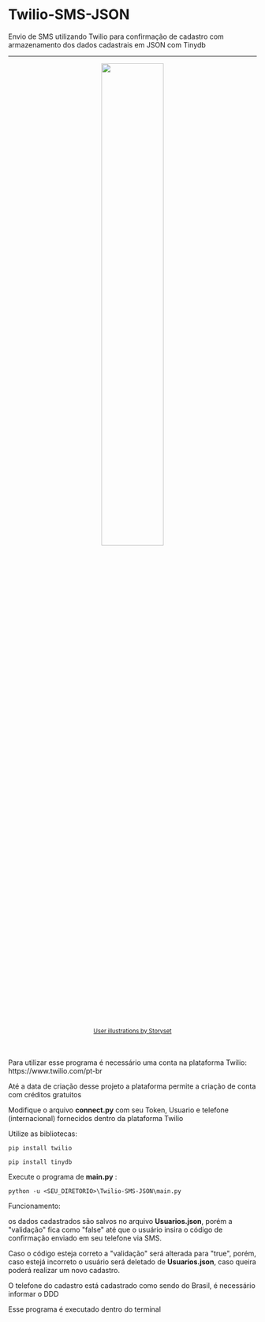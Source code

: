 # Twilio-SMS-JSON
Envio de SMS utilizando Twilio para confirmação de cadastro com armazenamento dos dados cadastrais em JSON com Tinydb
<hr>
<div align="center">
  <img src="https://github.com/JessicaMoreiraS/Twilio-SMS-JSON/assets/100448388/5a79d591-3329-4338-8a8c-aa40911f2f0f" width="50%">
  <br>
  <sub><a href="https://storyset.com/user">User illustrations by Storyset</a></sub>
</div>
<br><br>
<p>Para utilizar esse programa é necessário uma conta na plataforma Twilio: https://www.twilio.com/pt-br</p>
<p>Até a data de criação desse projeto a plataforma permite a criação de conta com créditos gratuitos</p>
<p>Modifique o arquivo <b>connect.py</b> com seu Token, Usuario e telefone (internacional) fornecidos dentro da plataforma Twilio</p>
<p>Utilize as bibliotecas:</p>

```
pip install twilio
```

```
pip install tinydb
```

<p>Execute o programa de <b>main.py</b> :</p>

```
python -u <SEU_DIRETORIO>\Twilio-SMS-JSON\main.py
```

Funcionamento:
<p>os dados cadastrados são salvos no arquivo <b>Usuarios.json</b>, porém a "validação" fica como "false" até que o usuário insira o código de confirmação enviado em seu telefone via SMS.</p>
<p>Caso o código esteja correto a "validação" será alterada para "true", porém, caso estejá incorreto o usuário será deletado de <b>Usuarios.json</b>, caso queira poderá realizar um novo cadastro.</p>
<p>O telefone do cadastro está cadastrado como sendo do Brasil, é necessário informar o DDD</p>
<p>Esse programa é executado dentro do terminal</p>

